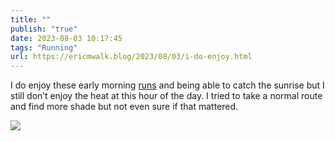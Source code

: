 ```yaml
---
title: ""
publish: "true"
date: 2023-08-03 10:17:45
tags: "Running"
url: https://ericmwalk.blog/2023/08/03/i-do-enjoy.html
---
```


I do enjoy these early morning [runs](https://strava.com/activities/9574946162) and being able to catch the sunrise but I still don’t enjoy the heat at this hour of the day. I tried to take a normal route and find more shade but not even sure if that mattered.

![](https://ericmwalk.blog/uploads/2023/img-5726.jpeg)